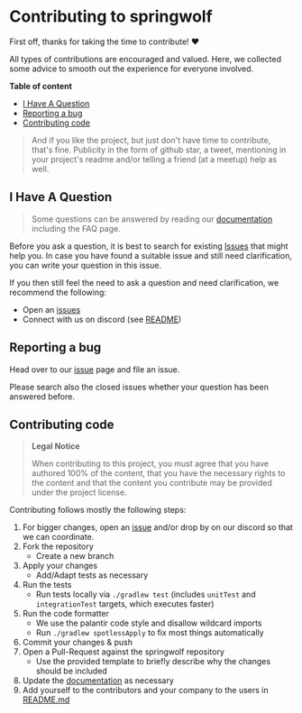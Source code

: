 # Contributing to springwolf

First off, thanks for taking the time to contribute! ❤️

All types of contributions are encouraged and valued.
Here, we collected some advice to smooth out the experience for everyone involved.

**Table of content**
- [I Have A Question](#i-have-a-question)
- [Reporting a bug](#reporting-a-bug)
- [Contributing code](#contributing-code)

> And if you like the project, but just don't have time to contribute, that's fine. Publicity in the form of github star, a tweet, mentioning in your project's readme and/or telling a friend (at a meetup) help as well.

## I Have A Question

> Some questions can be answered by reading our [documentation](https://www.springwolf.dev/docs/faq) including the FAQ page.

Before you ask a question, it is best to search for existing [Issues](https://github.com/springwolf/springwolf-core/issues) that might help you.
In case you have found a suitable issue and still need clarification, you can write your question in this issue.

If you then still feel the need to ask a question and need clarification, we recommend the following:
- Open an [issues](https://github.com/springwolf/springwolf-core/issues)
- Connect with us on discord (see [README](README.md))

## Reporting a bug

Head over to our [issue](https://github.com/springwolf/springwolf-core/issues?q=is%3Aissue) page and file an issue.

Please search also the closed issues whether your question has been answered before.

## Contributing code
> **Legal Notice**
> 
> When contributing to this project, you must agree that you have authored 100% of the content, that you have the necessary rights to the content and that the content you contribute may be provided under the project license.

Contributing follows mostly the following steps:

1. For bigger changes, open an [issue](https://github.com/springwolf/springwolf-core/issues) and/or drop by on our discord so that we can coordinate.
2. Fork the repository
   - Create a new branch
3. Apply your changes
   - Add/Adapt tests as necessary
4. Run the tests
   - Run tests locally via `./gradlew test` (includes `unitTest` and `integrationTest` targets, which executes faster)
5. Run the code formatter
   - We use the palantir code style and disallow wildcard imports
   - Run `./gradlew spotlessApply` to fix most things automatically
6. Commit your changes & push
7. Open a Pull-Request against the springwolf repository
   - Use the provided template to briefly describe why the changes should be included
8. Update the [documentation](https://github.com/springwolf/springwolf.github.io) as necessary
9. Add yourself to the contributors and your company to the users in [README.md](README.md)

